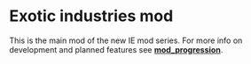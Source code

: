 # Exotic industries mod

This is the main mod of the new IE mod series.
For more info on development and planned features see [**mod_progression**](https://github.com/PreLeyZero/248k-2/blob/main/README.md).
